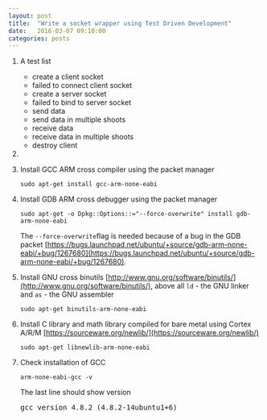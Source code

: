```yaml
---
layout: post
title:  "Write a socket wrapper using Test Driven Development"
date:   2016-03-07 09:10:00
categories: posts
---
```


1. A test list
   * create a client socket
   * failed to connect client socket
   * create a server socket
   * failed to bind to server socket
   * send data
   * send data in multiple shoots
   * receive data
   * receive data in multiple shoots
   * destroy client 

1. 




1. Install GCC ARM cross compiler using the packet manager
   <pre><code>sudo apt-get install gcc-arm-none-eabi</code></pre>
1. Install GDB ARM cross debugger using the packet manager 
   <pre><code>sudo apt-get -o Dpkg::Options::="--force-overwrite" install gdb-arm-none-eabi</code></pre>
   The <code>--force-overwrite</code>flag is needed because of a bug in the GDB packet [https://bugs.launchpad.net/ubuntu/+source/gdb-arm-none-eabi/+bug/1267680](https://bugs.launchpad.net/ubuntu/+source/gdb-arm-none-eabi/+bug/1267680). 
1. Install GNU cross binutils [http://www.gnu.org/software/binutils/](http://www.gnu.org/software/binutils/), above all <code>ld</code> - the GNU linker and <code>as</code> - the GNU assembler 
   <pre><code>sudo apt-get binutils-arm-none-eabi</code></pre>
1. Install C library and math library compiled for bare metal using Cortex A/R/M [https://sourceware.org/newlib/](https://sourceware.org/newlib/) 
   <pre><code>sudo apt-get libnewlib-arm-none-eabi</code></pre>
1. Check installation of GCC
   <pre><code>arm-none-eabi-gcc -v</code></pre>
   The last line should show version
   <pre>gcc version 4.8.2 (4.8.2-14ubuntu1+6)</pre>
